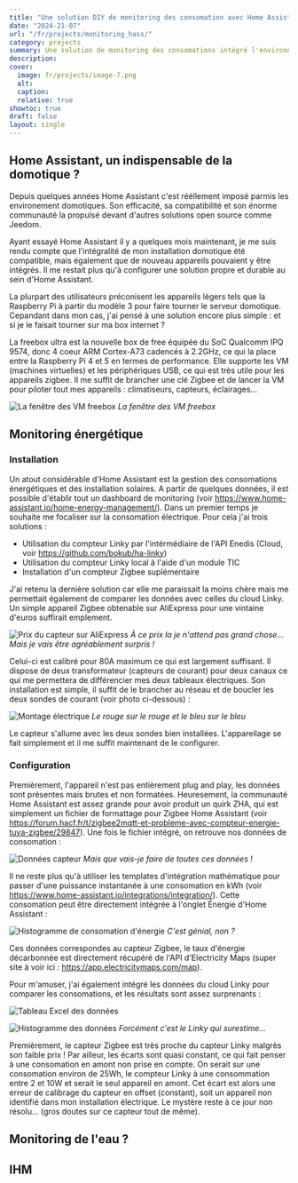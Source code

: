 ```yaml
---
title: "Une solution DIY de monitoring des consomation avec Home Assistant"
date: "2024-21-07"
url: "/fr/projects/monitoring_hass/"
category: projects
summary: Une solution de monitoring des consomations intégré l'environnement domotique Home Assistant
description:
cover:
  image: fr/projects/image-7.png
  alt:
  caption:
  relative: true
showtoc: true
draft: false
layout: single
---
```


## Home Assistant, un indispensable de la domotique ?
Depuis quelques années Home Assistant c'est rééllement imposé parmis les environement domotiques. Son efficacité, sa compatibilité et son énorme communauté la propulsé devant d'autres solutions open source comme Jeedom. 

Ayant essayé Home Assistant il y a quelques mois maintenant, je me suis rendu compte que l'intégralité de mon installation domotique été compatible, mais également que de nouveau appareils pouvaient y être intégrés. Il me restait plus qu'à configurer une solution propre et durable au sein d'Home Assistant.

La plurpart des utilisateurs préconisent les appareils légers tels que la Raspberry Pi à partir du modèle 3 pour faire tourner le serveur domotique. Cepandant dans mon cas, j'ai pensé à une solution encore plus simple : et si je le faisait tourner sur ma box internet ? 

La freebox ultra est la nouvelle box de free équipée du SoC Qualcomm IPQ 9574, donc 4 coeur ARM Cortex-A73 cadencés à 2.2GHz, ce qui la place entre la Raspberry Pi 4 et 5 en termes de performance. Elle supporte les VM (machines virtuelles) et les périphériques USB, ce qui est très utile pour les appareils zigbee. Il me suffit de brancher une clé Zigbee et de lancer la VM pour piloter tout mes appareils : climatiseurs, capteurs, éclairages...

![La fenêtre des VM freebox](image.png)
*La fenêtre des VM freebox*

## Monitoring énergétique
### Installation
Un atout considérable d'Home Assistant est la gestion des consomations énergétiques et des installation solaires. A partir de quelques données, il est possible d'établir tout un dashboard de monitoring (voir https://www.home-assistant.io/home-energy-management/). Dans un premier temps je souhaite me focaliser sur la consomation électrique. Pour cela j'ai trois solutions :

 - Utilisation du compteur Linky par l'intérmédiaire de l'API Enedis (Cloud, voir https://github.com/bokub/ha-linky)
 - Utilisation du compteur Linky local à l'aide d'un module TIC
 - Installation d'un compteur Zigbee suplémentaire

 J'ai retenu la dernière solution car elle me paraissait la moins chère mais me permettait également de comparer les données avec celles du cloud Linky. Un simple appareil Zigbee obtenable sur AliExpress pour une vintaine d'euros suffirait emplement. 

![Prix du capteur sur AliExpress](image-1.png)
*À ce prix la je n'attend pas grand chose... Mais je vais être agréablement surpris !*

Celui-ci est calibré pour 80A maximum ce qui est largement suffisant. Il dispose de deux transformateur (capteurs de courant) pour deux canaux ce qui me permettera de différencier mes deux tableaux électriques. Son installation est simple, il suffit de le brancher au réseau et de boucler les deux sondes de courant (voir photo ci-dessous) :

![Montage électrique](image-22.png)
*Le rouge sur le rouge et le bleu sur le bleu*

Le capteur s'allume avec les deux sondes bien installées. L'appareilage se fait simplement et il me suffit maintenant de le configurer.

### Configuration
Premièrement, l'appareil n'est pas entièrement plug and play, les données sont présentes mais brutes et non formatées. Heuresement, la communauté Home Assistant est assez grande pour avoir produit un quirk ZHA, qui est simplement un fichier de formattage pour Zigbee Home Assistant (voir https://forum.hacf.fr/t/zigbee2mqtt-et-probleme-avec-compteur-energie-tuya-zigbee/29847). Une fois le fichier intégré, on retrouve nos données de consomation :

![Données capteur](image-3.png)
*Mais que vais-je faire de toutes ces données !*

Il ne reste plus qu'à utiliser les templates d'intégration mathématique pour passer d'une puissance instantanée à une consomation en kWh (voir https://www.home-assistant.io/integrations/integration/). Cette consomation peut être directement intégrée à l'onglet Énergie d'Home Assistant :

![Histogramme de consomation d'énergie](image-4.png)
*C'est génial, non ?*

Ces données correspondes au capteur Zigbee, le taux d'énergie décarbonnée est directement récupéré de l'API d'Electricity Maps (super site à voir ici : https://app.electricitymaps.com/map).

Pour m'amuser, j'ai également intégré les données du cloud Linky pour comparer les consomations, et les résultats sont assez surprenants :

![Tableau Excel des données](image-6.png)

![Histogramme des données](image-5.png)
*Forcément c'est le Linky qui surestime...*

Premièrement, le capteur Zigbee est très proche du capteur Linky malgrès son faible prix ! Par ailleur, les écarts sont quasi constant, ce qui fait penser à une consomation en amont non prise en compte. On serait sur une consomation environ de 25Wh, le compteur Linky à une consommation entre 2 et 10W et serait le seul appareil en amont. Cet écart est alors une erreur de calibrage du capteur en offset (constant), soit un appareil non identifié dans mon installation électrique. Le mystère reste à ce jour non résolu... (gros doutes sur ce capteur tout de même).

## Monitoring de l'eau ?


## IHM
